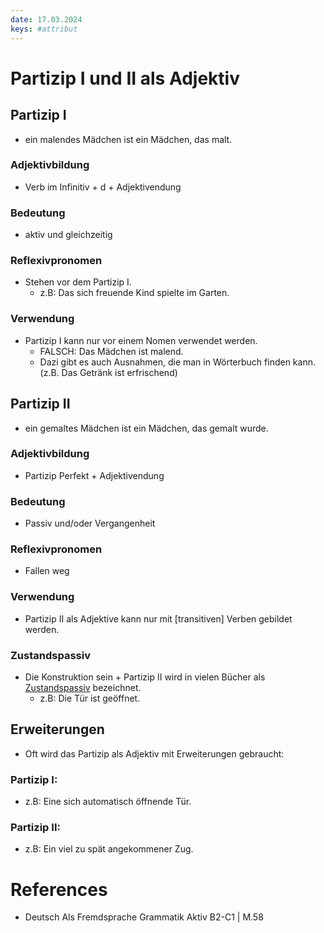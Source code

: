 ```yaml
---
date: 17.03.2024
keys: #attribut
---
```


# Partizip I und II als Adjektiv

## Partizip I
- ein malendes Mädchen ist ein Mädchen, das malt.

### Adjektivbildung
* Verb im Infinitiv + d + Adjektivendung

### Bedeutung
* aktiv und gleichzeitig

### Reflexivpronomen
* Stehen vor dem Partizip I.
    - z.B: Das sich freuende Kind spielte im Garten.

### Verwendung
* Partizip I kann nur vor einem Nomen verwendet werden.
    - FALSCH: Das Mädchen ist malend.
    - Dazi gibt es auch Ausnahmen, die man in Wörterbuch finden kann. (z.B. Das Getränk ist erfrischend)

## Partizip II
- ein gemaltes Mädchen ist ein Mädchen, das gemalt wurde.

### Adjektivbildung
* Partizip Perfekt + Adjektivendung

### Bedeutung
* Passiv und/oder Vergangenheit

### Reflexivpronomen
* Fallen weg

### Verwendung
* Partizip II als Adjektive kann nur mit [transitiven] Verben gebildet werden.

### Zustandspassiv
* Die Konstruktion sein + Partizip II wird in vielen Bücher als [Zustandspassiv](3c.md) bezeichnet.
    - z.B: Die Tür ist geöffnet.


## Erweiterungen
* Oft wird das Partizip als Adjektiv mit Erweiterungen gebraucht:
### Partizip I:
- z.B: Eine sich automatisch öffnende Tür.
### Partizip II:
- z.B: Ein viel zu spät angekommener Zug.


# References
* Deutsch Als Fremdsprache Grammatik Aktiv B2-C1 | M.58 
